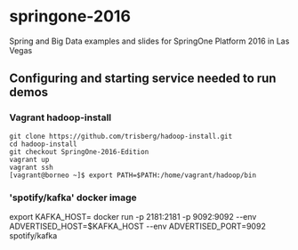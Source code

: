 # springone-2016
Spring and Big Data examples and slides for SpringOne Platform 2016 in Las Vegas

## Configuring and starting service needed to run demos

### Vagrant hadoop-install

    git clone https://github.com/trisberg/hadoop-install.git
    cd hadoop-install
    git checkout SpringOne-2016-Edition
    vagrant up
    vagrant ssh
    [vagrant@borneo ~]$ export PATH=$PATH:/home/vagrant/hadoop/bin

### 'spotify/kafka' docker image

export KAFKA_HOST=<your-local-ip-address>
docker run -p 2181:2181 -p 9092:9092 --env ADVERTISED_HOST=$KAFKA_HOST --env ADVERTISED_PORT=9092 spotify/kafka

